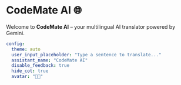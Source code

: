 # CodeMate AI 🌐
Welcome to **CodeMate AI** – your multilingual AI translator powered by Gemini.

```yaml
config:
  theme: auto
  user_input_placeholder: "Type a sentence to translate..."
  assistant_name: "CodeMate AI"
  disable_feedback: true
  hide_cot: true
  avatar: "👨‍💻"
